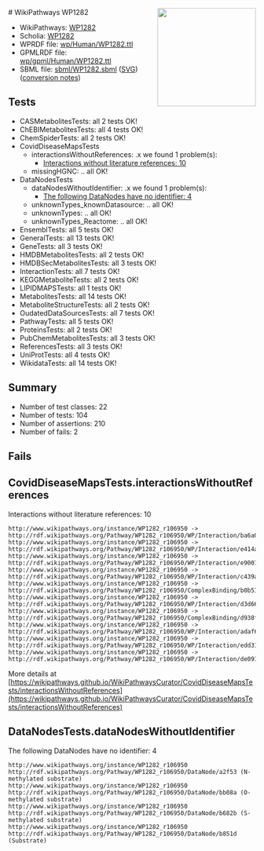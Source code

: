 <img style="float: right; width: 200px" src="../logo.png" />
# WikiPathways WP1282

* WikiPathways: [WP1282](https://identifiers.org/wikipathways:WP1282)
* Scholia: [WP1282](https://scholia.toolforge.org/wikipathways/WP1282)
* WPRDF file: [wp/Human/WP1282.ttl](../wp/Human/WP1282.ttl)
* GPMLRDF file: [wp/gpml/Human/WP1282.ttl](../wp/gpml/Human/WP1282.ttl)
* SBML file: [sbml/WP1282.sbml](../sbml/WP1282.sbml) ([SVG](../sbml/WP1282.svg)) ([conversion notes](../sbml/WP1282.txt))

## Tests
* CASMetabolitesTests: all 2 tests OK!
* ChEBIMetabolitesTests: all 4 tests OK!
* ChemSpiderTests: all 2 tests OK!
* CovidDiseaseMapsTests
    * interactionsWithoutReferences: .x we found 1 problem(s):
        * [Interactions without literature references: 10](#9701cce1)
    * missingHGNC: .. all OK!
* DataNodesTests
    * dataNodesWithoutIdentifier: .x we found 1 problem(s):
        * [The following DataNodes have no identifier: 4](#d2d32fa3)
    * unknownTypes_knownDatasource: .. all OK!
    * unknownTypes: .. all OK!
    * unknownTypes_Reactome: .. all OK!
* EnsemblTests: all 5 tests OK!
* GeneralTests: all 13 tests OK!
* GeneTests: all 3 tests OK!
* HMDBMetabolitesTests: all 2 tests OK!
* HMDBSecMetabolitesTests: all 3 tests OK!
* InteractionTests: all 7 tests OK!
* KEGGMetaboliteTests: all 2 tests OK!
* LIPIDMAPSTests: all 1 tests OK!
* MetabolitesTests: all 14 tests OK!
* MetaboliteStructureTests: all 2 tests OK!
* OudatedDataSourcesTests: all 7 tests OK!
* PathwayTests: all 5 tests OK!
* ProteinsTests: all 2 tests OK!
* PubChemMetabolitesTests: all 3 tests OK!
* ReferencesTests: all 3 tests OK!
* UniProtTests: all 4 tests OK!
* WikidataTests: all 14 tests OK!


## Summary

* Number of test classes: 22
* Number of tests: 104
* Number of assertions: 210
* Number of fails: 2

## Fails

<a name="9701cce1" />

## CovidDiseaseMapsTests.interactionsWithoutReferences

Interactions without literature references: 10
```
http://www.wikipathways.org/instance/WP1282_r106950 -> http://rdf.wikipathways.org/Pathway/WP1282_r106950/WP/Interaction/ba6a0
http://www.wikipathways.org/instance/WP1282_r106950 -> http://rdf.wikipathways.org/Pathway/WP1282_r106950/WP/Interaction/e414a
http://www.wikipathways.org/instance/WP1282_r106950 -> http://rdf.wikipathways.org/Pathway/WP1282_r106950/WP/Interaction/e9001
http://www.wikipathways.org/instance/WP1282_r106950 -> http://rdf.wikipathways.org/Pathway/WP1282_r106950/WP/Interaction/c439a
http://www.wikipathways.org/instance/WP1282_r106950 -> http://rdf.wikipathways.org/Pathway/WP1282_r106950/ComplexBinding/b0b51
http://www.wikipathways.org/instance/WP1282_r106950 -> http://rdf.wikipathways.org/Pathway/WP1282_r106950/WP/Interaction/d3d66
http://www.wikipathways.org/instance/WP1282_r106950 -> http://rdf.wikipathways.org/Pathway/WP1282_r106950/ComplexBinding/d938f
http://www.wikipathways.org/instance/WP1282_r106950 -> http://rdf.wikipathways.org/Pathway/WP1282_r106950/WP/Interaction/adaf6
http://www.wikipathways.org/instance/WP1282_r106950 -> http://rdf.wikipathways.org/Pathway/WP1282_r106950/WP/Interaction/edd31
http://www.wikipathways.org/instance/WP1282_r106950 -> http://rdf.wikipathways.org/Pathway/WP1282_r106950/WP/Interaction/de091
```

More details at [https://wikipathways.github.io/WikiPathwaysCurator/CovidDiseaseMapsTests/interactionsWithoutReferences](https://wikipathways.github.io/WikiPathwaysCurator/CovidDiseaseMapsTests/interactionsWithoutReferences)

<a name="d2d32fa3" />

## DataNodesTests.dataNodesWithoutIdentifier

The following DataNodes have no identifier: 4
```
http://www.wikipathways.org/instance/WP1282_r106950 http://rdf.wikipathways.org/Pathway/WP1282_r106950/DataNode/a2f53 (N-methylated substrate)
http://www.wikipathways.org/instance/WP1282_r106950 http://rdf.wikipathways.org/Pathway/WP1282_r106950/DataNode/bb08a (O-methylated substrate)
http://www.wikipathways.org/instance/WP1282_r106950 http://rdf.wikipathways.org/Pathway/WP1282_r106950/DataNode/b682b (S-methylated substrate)
http://www.wikipathways.org/instance/WP1282_r106950 http://rdf.wikipathways.org/Pathway/WP1282_r106950/DataNode/b851d (Substrate)
```

